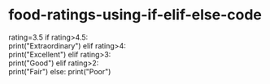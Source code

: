 # food-ratings-using-if-elif-else-code
rating=3.5
if rating>4.5:   
   print("Extraordinary")
elif rating>4:   
   print("Excellent") 
elif rating>3:   
   print("Good") 
elif rating>2:  
   print("Fair") 
else:
   print("Poor")
